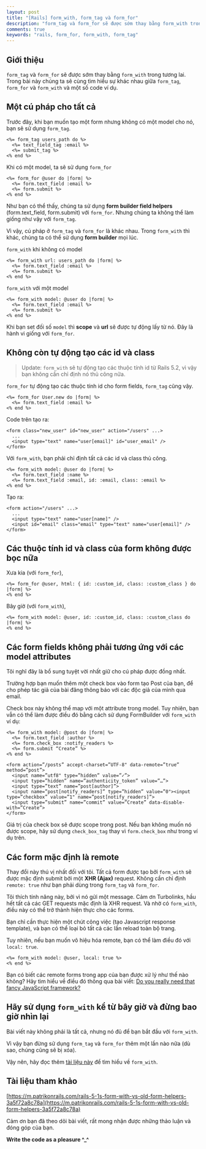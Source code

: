 ```yaml
---
layout: post
title: "[Rails] form_with, form_tag và form_for"
description: "form_tag và form_for sẽ được sớm thay bằng form_with trong tương lai. Trong bài này chúng ta sẽ cùng tìm hiểu sự khác nhau giữa form_tag, form_for và form_with và một số code ví dụ."
comments: true
keywords: "rails, form_for, form_with, form_tag"
---
```


## Giới thiệu
`form_tag` và `form_for` sẽ được sớm thay bằng `form_with` trong tương lai. Trong bài này chúng ta sẽ cùng tìm hiểu sự khác nhau giữa `form_tag`, `form_for` và `form_with` và một số code ví dụ.

## Một cú pháp cho tất cả
Trước đây, khi bạn muốn tạo một form nhưng không có một model cho nó, bạn sẽ sử dụng `form_tag`.
```
<%= form_tag users_path do %>
  <%= text_field_tag :email %>
  <%= submit_tag %>
<% end %>
```

Khi có một model, ta sẽ sử dụng `form_for`
```
<%= form_for @user do |form| %>
  <%= form.text_field :email %>
  <%= form.submit %>
<% end %>
```

Như bạn có thể thấy, chúng ta sử dụng **form builder field helpers** (form.text_field, form.submit) với `form_for`. Nhưng chúng ta không thể làm giống như vậy với `form_tag`.

Vì vậy, cú pháp ở `form_tag` và `form_for` là khác nhau. Trong `form_with` thì khác, chúng ta có thể sử dụng **form builder** mọi lúc.

`form_with` khi không có model
```
<%= form_with url: users_path do |form| %>
  <%= form.text_field :email %>
  <%= form.submit %>
<% end %>
```

`form_with` với một model
```
<%= form_with model: @user do |form| %>
  <%= form.text_field :email %>
  <%= form.submit %>
<% end %>
```

Khi bạn set đối số `model` thì **scope** và **url** sẽ được tự động lấy từ nó. Đây là hành vi giống với `form_for`.

## Không còn tự động tạo các id và class
> Update: `form_with` sẽ tự động tạo các thuộc tính id từ Rails 5.2, vì vậy bạn không cần chỉ định nó thủ công nữa.

`form_for` tự động tạo các thuộc tính id cho form fields, `form_tag` cũng vậy.
```
<%= form_for User.new do |form| %>
  <%= form.text_field :email %>
<% end %>
```

Code trên tạo ra:
```
<form class="new_user" id="new_user" action="/users" ...>
  ...
  <input type="text" name="user[email]" id="user_email" />
</form>
```

Với `form_with`, bạn phải chỉ định tất cả các id và class thủ công.
```
<%= form_with model: @user do |form| %>
  <%= form.text_field :name %>
  <%= form.text_field :email, id: :email, class: :email %>
<% end %>
```

Tạo ra:
```
<form action="/users" ...>
  ...
  <input type="text" name="user[name]" />
  <input id="email" class="email" type="text" name="user[email]" />  </form>
```

## Các thuộc tính id và class của form không được bọc nữa
Xưa kia (với `form_for`),
```
<%= form_for @user, html: { id: :custom_id, class: :custom_class } do |form| %>
<% end %>
```

Bây giờ (với `form_with`),
```
<%= form_with model: @user, id: :custom_id, class: :custom_class do |form| %>
<% end %>
```

## Các form fields không phải tương ứng với các model attributes
Tôi nghĩ đây là bổ sung tuyệt vời nhất giữ cho cú pháp được đồng nhất.

Trường hợp bạn muốn thêm một check box vào form tạo Post của bạn, để cho phép tác giả của bài đăng thông báo với các độc giả của mình qua email.

Check box này không thể map với một attribute trong model. Tuy nhiên, bạn vẫn có thể làm được điều đó bằng cách sử dụng FormBuilder với `form_with` ví dụ:
```
<%= form_with model: @post do |form| %>
  <%= form.text_field :author %>
  <%= form.check_box :notify_readers %>
  <%= form.submit “Create” %>
<% end %>

<form action=”/posts” accept-charset=”UTF-8" data-remote=”true” method=”post”>
  <input name=”utf8" type=”hidden” value=”✓”>
  <input type=”hidden” name=”authenticity_token” value=”…”>
  <input type=”text” name=”post[author]”>
  <input name=”post[notify_readers]” type=”hidden” value=”0"><input type=”checkbox” value=”1" name=”post[notify_readers]”>
  <input type=”submit” name=”commit” value=”Create” data-disable-with=”Create”>
</form>
```

Giá trị của check box sẽ được scope trong post. Nếu bạn không muốn nó được scope, hãy sử dụng `check_box_tag` thay vì `form.check_box` như trong ví dụ trên.

## Các form mặc định là remote
Thay đổi này thú vị nhất đối với tôi. Tất cả form được tạo bởi `form_with` sẽ được mặc định submit bởi một **XHR (Ajax)** request. Không cần chỉ định `remote: true` như bạn phải dùng trong `form_tag` và `form_for`.

Tôi thích tính năng này, bởi vì nó gửi một message. Cảm ơn Turbolinks, hầu hết tất cả các GET requests mặc định là XHR request. Và nhờ có `form_with`, điều này có thể trở thành hiện thực cho các forms.

Bạn chỉ cần thực hiện một chút công việc (tạo Javascript response template), và bạn có thể loại bỏ tất cả các lần reload toàn bộ trang.

Tuy nhiên, nếu bạn muốn vô hiệu hóa remote, bạn có thể làm điều đó với `local: true`.
```
<%= form_with model: @user, local: true %>
<% end %>
```

Bạn có biết các remote forms trong app của bạn được xử lý như thế nào không? Hãy tìm hiểu về điều đó thông qua bài viết: [Do you really need that fancy JavaScript framework?](https://m.patrikonrails.com/do-you-really-need-that-fancy-javascript-framework-e6f2531f8a38)

## Hãy sử dụng `form_with` kể từ bây giờ và đừng bao giờ nhìn lại
Bài viết này không phải là tất cả, nhưng nó đủ để bạn bắt đầu với `form_with`.

Vì vậy bạn đừng sử dụng `form_tag` và `form_for` thêm một lần nào nữa (dù sao, chúng cũng sẽ bị xóa).

Vậy nên, hãy đọc thêm [tài liệu này](https://api.rubyonrails.org/classes/ActionView/Helpers/FormHelper.html#method-i-form_with) để tìm hiểu về `form_with`.

## Tài liệu tham khảo
[https://m.patrikonrails.com/rails-5-1s-form-with-vs-old-form-helpers-3a5f72a8c78a](https://m.patrikonrails.com/rails-5-1s-form-with-vs-old-form-helpers-3a5f72a8c78a)

Cảm ơn bạn đã theo dõi bài viết, rất mong nhận được những thảo luận và đóng góp của bạn.

**Write the code as a pleasure ^_^**
